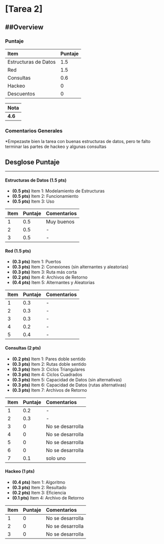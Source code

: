 ﻿# [Tarea 2]

##Overview
----------


### Puntaje
| Item | Puntaje |
|:--------|:--------|
| Estructuras de Datos | 1.5 |
| Red | 1.5 |
| Consultas | 0.6 |
| Hackeo | 0 |
| Descuentos | 0 |

| Nota |
|:-----|
| **4.6** |

### Comentarios Generales
*Empezaste bien la tarea con buenas estructuras de datos, pero te falto terminar las partes de hackeo y algunas consultas

## Desglose Puntaje
----------

#### Estructuras de Datos   **(1.5 pts)**

* **(0.5 pts)** Item 1: Modelamiento de Estructuras
* **(0.5 pts)** Item 2: Funcionamiento
* **(0.5 pts)** Item 3: Uso

| Item | Puntaje | Comentarios |
|:--------|:--------|:--------|
| 1 | 0.5 | Muy buenos |
| 2 | 0.5 | - |
| 3 | 0.5 | - |


#### Red **(1.5 pts)**

* **(0.3 pts)** Item 1: Puertos
* **(0.3 pts)** Item 2: Conexiones (sin alternantes y aleatorias)
* **(0.3 pts)** Item 3: Ruta más corta
* **(0.2 pts)** Item 4: Archivos de Retorno
* **(0.4 pts)** Item 5: Alternantes y Aleatorias

| Item | Puntaje | Comentarios |
|:--------|:--------|:--------|
| 1 | 0.3 | - |
| 2 | 0.3 | - |
| 3 | 0.3 | - |
| 4 | 0.2 | - |
| 5 | 0.4 | - |


#### Consultas **(2 pts)**

* **(0.2 pts)** Item 1: Pares doble sentido
* **(0.3 pts)** Item 2: Rutas doble sentido
* **(0.3 pts)** Item 3: Ciclos Triangulares
* **(0.3 pts)** Item 4: Ciclos Cuadrados
* **(0.3 pts)** Item 5: Capacidad de Datos (sin alternativas)
* **(0.3 pts)** Item 6: Capacidad de Datos (rutas alternativas)
* **(0.3 pts)** Item 7: Archivos de Retorno

| Item | Puntaje | Comentarios |
|:--------|:--------|:--------|
| 1 | 0.2 | - |
| 2 | 0.3 | - |
| 3 | 0 | No se desarrolla |
| 4 | 0 | No se desarrolla |
| 5 | 0 | No se desarrolla |
| 6 | 0 | No se desarrolla |
| 7 | 0.1 | solo uno |


#### Hackeo **(1 pts)**

* **(0.4 pts)** Item 1: Algoritmo
* **(0.3 pts)** Item 2: Resultado
* **(0.2 pts)** Item 3: Eficiencia
* **(0.1 pts)** Item 4: Archivo de Retorno

| Item | Puntaje | Comentarios |
|:--------|:--------|:--------|
| 1 | 0 | No se desarrolla |
| 2 | 0 | No se desarrolla |
| 3 | 0 | No se desarrolla |
